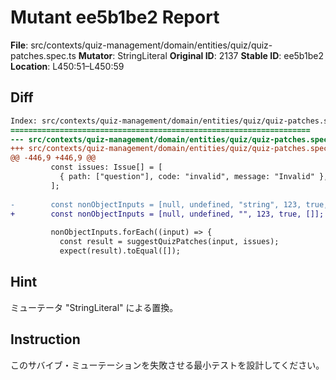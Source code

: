 # Mutant ee5b1be2 Report

**File**: src/contexts/quiz-management/domain/entities/quiz/quiz-patches.spec.ts
**Mutator**: StringLiteral
**Original ID**: 2137
**Stable ID**: ee5b1be2
**Location**: L450:51–L450:59

## Diff

```diff
Index: src/contexts/quiz-management/domain/entities/quiz/quiz-patches.spec.ts
===================================================================
--- src/contexts/quiz-management/domain/entities/quiz/quiz-patches.spec.ts	original
+++ src/contexts/quiz-management/domain/entities/quiz/quiz-patches.spec.ts	mutated #2137
@@ -446,9 +446,9 @@
         const issues: Issue[] = [
           { path: ["question"], code: "invalid", message: "Invalid" },
         ];
 
-        const nonObjectInputs = [null, undefined, "string", 123, true, []];
+        const nonObjectInputs = [null, undefined, "", 123, true, []];
 
         nonObjectInputs.forEach((input) => {
           const result = suggestQuizPatches(input, issues);
           expect(result).toEqual([]);
```

## Hint

ミューテータ "StringLiteral" による置換。

## Instruction

このサバイブ・ミューテーションを失敗させる最小テストを設計してください。

